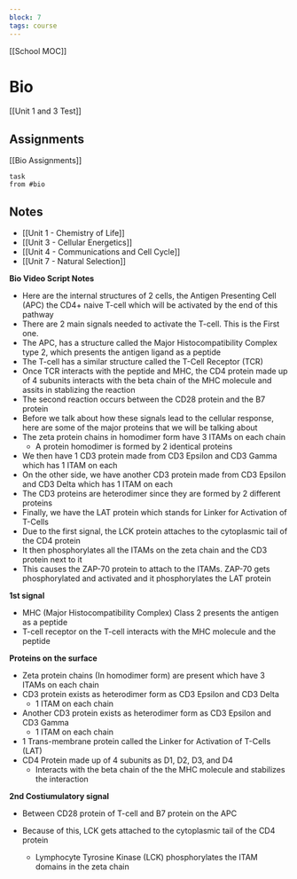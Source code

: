 ```yaml
---
block: 7
tags: course
---
```


[[School MOC]]
# Bio

[[Unit 1 and 3 Test]]
## Assignments
[[Bio Assignments]]
```dataview
task
from #bio
```

## Notes
- [[Unit 1 - Chemistry of Life]]
- [[Unit 3 - Cellular Energetics]]
- [[Unit 4 - Communications and Cell Cycle]]
- [[Unit 7 - Natural Selection]]

**Bio Video Script Notes**
- Here are the internal structures of 2 cells, the Antigen Presenting Cell (APC) the CD4+ naive T-cell which will be activated by the end of this pathway
- There are 2 main signals needed to activate the T-cell. This is the First one.
- The APC, has a structure called the Major Histocompatibility Complex type 2, which presents the antigen ligand as a peptide
- The T-cell has a similar structure called the T-Cell Receptor (TCR)
- Once TCR interacts with the peptide and MHC, the CD4 protein made up of 4 subunits interacts with the beta chain of the MHC molecule and assits in stablizing the reaction
- The second reaction occurs between the CD28 protein and the B7 protein
- Before we talk about how these signals lead to the cellular response, here are some of the major proteins that we will be talking about
- The zeta protein chains in homodimer form have 3 ITAMs on each chain
	- A protein homodimer is formed by 2 identical proteins
- We then have 1 CD3 protein made from CD3 Epsilon and CD3 Gamma which has 1 ITAM on each
- On the other side, we have another CD3 protein made from CD3 Epsilon and CD3 Delta which has 1 ITAM on each
- The CD3 proteins are heterodimer since they are formed by 2 different proteins
- Finally, we have the LAT protein which stands for Linker for Activation of T-Cells
- Due to the first signal, the LCK protein attaches to the cytoplasmic tail of the CD4 protein
- It then phosphorylates all the ITAMs on the zeta chain and the CD3 protein next to it
- This causes the ZAP-70 protein to attach to the ITAMs. ZAP-70 gets phosphorylated and activated and it phosphorylates the LAT protein

**1st signal**
- MHC (Major Histocompatibility Complex) Class 2 presents the antigen as a peptide
- T-cell receptor on the T-cell interacts with the MHC molecule and the peptide

**Proteins on the surface**
- Zeta protein chains (In homodimer form) are present which have 3 ITAMs on each chain
- CD3 protein exists as heterodimer form as CD3 Epsilon and CD3 Delta
	- 1 ITAM on each chain
- Another CD3 protein exists as heterodimer form as CD3 Epsilon and CD3 Gamma
	- 1 ITAM on each chain
- 1 Trans-membrane protein called the Linker for Activation of T-Cells (LAT)
- CD4 Protein made up of 4 subunits as D1, D2, D3, and D4
	- Interacts with the beta chain of the the MHC molecule and stabilizes the interaction

**2nd Costiumulatory signal**
- Between CD28 protein of T-cell and B7 protein on the APC

- Because of this, LCK gets attached to the cytoplasmic tail of the CD4 protein
	- Lymphocyte Tyrosine Kinase (LCK) phosphorylates the ITAM domains in the zeta chain